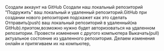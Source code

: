 Создали аккаунт на GitHub
Создали наш локальный репозиторий
"Подружить" ваш локальный и удаленный репозиторий.GitHub при создании нового репозитория подскажет как это сделать
Отправить(push) ваш локальный репозиторий в удаленный(на GitHub).приэтом,возможно нужно будет авторизоваться на удаленном репозитории.
Провести изменения с другого компьютера
Выкачать(pull) актуальное состояние из удаленного репозитория.
Делаем изменения онлайн и притягиваем их на компьютер,
